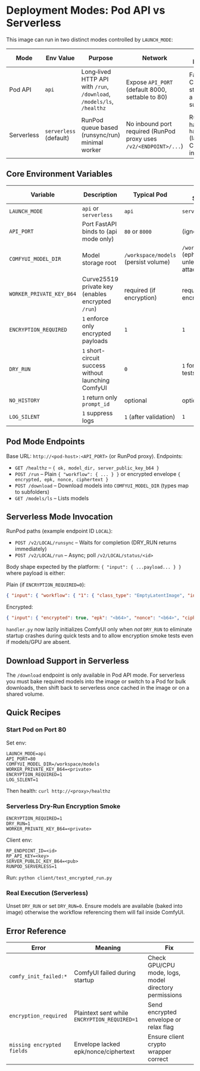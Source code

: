 # Deployment Modes: Pod API vs Serverless

This image can run in two distinct modes controlled by `LAUNCH_MODE`:

| Mode | Env Value | Purpose | Network | Entry Behavior |
|------|-----------|---------|---------|----------------|
| Pod API | `api` | Long‑lived HTTP API with `/run`, `/download`, `/models/ls`, `/healthz` | Expose `API_PORT` (default 8000, settable to 80) | FastAPI + ComfyUI started as a subprocess |
| Serverless | `serverless` (default) | RunPod queue based (runsync/run) minimal worker | No inbound port required (RunPod proxy uses `/v2/<ENDPOINT>/...`) | RunPod harness -> `handler.py` (lazy ComfyUI init) |

## Core Environment Variables

| Variable | Description | Typical Pod | Typical Serverless |
|----------|-------------|-------------|--------------------|
| `LAUNCH_MODE` | `api` or `serverless` | `api` | `serverless` |
| `API_PORT` | Port FastAPI binds to (api mode only) | `80` or `8000` | (ignored) |
| `COMFYUI_MODEL_DIR` | Model storage root | `/workspace/models` (persist volume) | `/workspace/models` (ephemeral unless volume attached) |
| `WORKER_PRIVATE_KEY_B64` | Curve25519 private key (enables encrypted `/run`) | required (if encryption) | required (if encryption) |
| `ENCRYPTION_REQUIRED` | `1` enforce only encrypted payloads | `1` | `1` |
| `DRY_RUN` | `1` short-circuit success without launching ComfyUI | `0` | `1` for fast smoke tests |
| `NO_HISTORY` | `1` return only `prompt_id` | optional | optional |
| `LOG_SILENT` | `1` suppress logs | `1` (after validation) | `1` |

## Pod Mode Endpoints

Base URL: `http://<pod-host>:<API_PORT>` (or RunPod proxy). Endpoints:

* `GET /healthz` – `{ ok, model_dir, server_public_key_b64 }`
* `POST /run` – Plain `{ "workflow": { ... } }` or encrypted envelope `{ encrypted, epk, nonce, ciphertext }`
* `POST /download` – Download models into `COMFYUI_MODEL_DIR` (types map to subfolders)
* `GET /models/ls` – Lists models

## Serverless Mode Invocation

RunPod paths (example endpoint ID `LOCAL`):

* `POST /v2/LOCAL/runsync` – Waits for completion (DRY_RUN returns immediately)
* `POST /v2/LOCAL/run` – Async; poll `/v2/LOCAL/status/<id>`

Body shape expected by the platform: `{ "input": { ...payload... } }` where payload is either:

Plain (if `ENCRYPTION_REQUIRED=0`):
```json
{ "input": { "workflow": { "1": { "class_type": "EmptyLatentImage", "inputs": {"batch_size":1} } } } }
```

Encrypted:
```json
{ "input": { "encrypted": true, "epk": "<b64>", "nonce": "<b64>", "ciphertext": "<b64>" } }
```

`handler.py` now lazily initializes ComfyUI only when *not* `DRY_RUN` to eliminate startup crashes during quick tests and to allow encryption smoke tests even if models/GPU are absent.

## Download Support in Serverless

The `/download` endpoint is only available in Pod API mode. For serverless you must bake required models into the image or switch to a Pod for bulk downloads, then shift back to serverless once cached in the image or on a shared volume.

## Quick Recipes

### Start Pod on Port 80
Set env:
```
LAUNCH_MODE=api
API_PORT=80
COMFYUI_MODEL_DIR=/workspace/models
WORKER_PRIVATE_KEY_B64=<private>
ENCRYPTION_REQUIRED=1
LOG_SILENT=1
```
Then health: `curl http://<proxy>/healthz`

### Serverless Dry-Run Encryption Smoke
```
ENCRYPTION_REQUIRED=1
DRY_RUN=1
WORKER_PRIVATE_KEY_B64=<private>
```
Client env:
```
RP_ENDPOINT_ID=<id>
RP_API_KEY=<key>
SERVER_PUBLIC_KEY_B64=<pub>
RUNPOD_SERVERLESS=1
```
Run: `python client/test_encrypted_run.py`

### Real Execution (Serverless)
Unset `DRY_RUN` or set `DRY_RUN=0`. Ensure models are available (baked into image) otherwise the workflow referencing them will fail inside ComfyUI.

## Error Reference
| Error | Meaning | Fix |
|-------|---------|-----|
| `comfy_init_failed:*` | ComfyUI failed during startup | Check GPU/CPU mode, logs, model directory permissions |
| `encryption_required` | Plaintext sent while `ENCRYPTION_REQUIRED=1` | Send encrypted envelope or relax flag |
| `missing encrypted fields` | Envelope lacked epk/nonce/ciphertext | Ensure client crypto wrapper correct |
